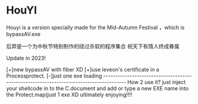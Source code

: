 # HouYI 
<p>Houyi is a version specially made for the Mid-Autumn Festival ，which is bypassAV.exe </p>
                           后羿是一个为中秋节特别制作的绕过杀软的程序集合
                                       <p1>祝天下有情人终成眷属</p1>


<p>Update in 2023!</p>
[+]new bypassAV with fiber XD
[+]use leveon's certificate in a Processprotect.
[-]just one exe loading 
---------------------------------------------------------------------------------------
How 2 use it?
just inject your shellcode in to the C.document
and add or type a new EXE name into the Protect.map(just 1 exe XD
ultimately enjoying!!!!
                                           
